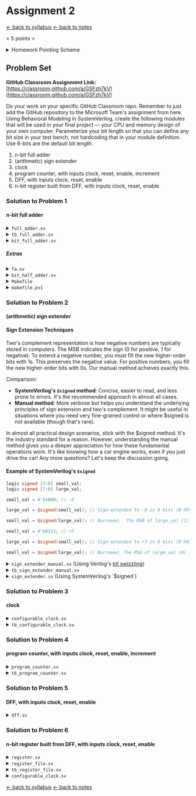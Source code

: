 # Assignment 2
[ &larr; back to syllabus](/courses/ece251/2025/ece251-syllabus-spring-2025.html) [ &larr; back to notes](/courses/ece251/2025/ece251-notes.html)


< 5 points >
<details>
<summary>Homework Pointing Scheme</summary>
{% highlight markdown %}
| Total points | Explanation                                                                                                                                                                       |
| -----------: | :-------------------------------------------------------------------------------------------------------------------------------------------------------------------------------- |
|            0 | Not handed in                                                                                                                                                                     |
|            1 | Handed in late                                                                                                                                                                    |
|            2 | Handed in on time, not every problem fully worked through and clearly identifying the solution                                                                                    |
|            3 | Handed in on time, each problem answered a boxed answer, each problems answered with a clearly worked through solution, and **less than majority** of problems answered correctly |
|            4 | Handed in on time, **majority** of problems answered correctly, each solution boxed clearly, and each problem fully worked through                                                |
|            5 | Handed in on time, every problem answered correctly, every solution boxed clearly, and every problem fully worked through.    
{% endhighlight %}
</details>

## Problem Set

**GitHub Classroom Assignment Link:** [https://classroom.github.com/a/GSFzh7kV](https://classroom.github.com/a/GSFzh7kV)

Do your work on your specific GitHub Classroom repo. Remember to just add the GitHub repository to the Microsoft Team's assignment from here. Using Behavioral Modeling in SystemVerilog, create the following modules that will be used in your final project — your CPU and memory design of your own computer. Parameterize your bit length so that you can define any bit size in your test bench, not hardcoding that in your module definition. Use 8-bits are the default bit length.

1. n-bit full adder
2. (arithmetic) sign extender
3. clock
4. program counter, with inputs clock, reset, enable, increment
5. DFF, with inputs clock, reset, enable
6. n-bit register built from DFF, with inputs clock, reset, enable

### Solution to Problem 1
#### n-bit full adder
<details>
<summary><code>full_adder.sv</code></summary>
{% highlight verilog %}
//////////////////////////////////////////////////////////////////////////////
//
// Module: full_adder
//
// Parameterized n-bit full adder
//
// hdl: SystemVerilog
// modeling: Behavioral Modeling
//
// author: Prof. Rob Marano <rob@cooper.edu>
//
///////////////////////////////////////////////////////////////////////////////
`ifndef full_adder
`define full_adder

`include "bit_full_adder.sv"

module full_adder #(parameter N = 8) (
  input logic [N-1:0] a, b,
  input logic cin,
  output logic [N-1:0] sum,
  output logic cout
);

  wire [N-1:0] carry;

  genvar i;
  generate
    for (i = 0; i < N; i++) begin: adder_stages
      // LSb gets cin, others get carry from previous stage
      if (i == 0) begin 
          bit_full_adder fa (
              .a(a[i]), .b(b[i]), .cin(cin), 
              .sum(sum[i]), .cout(carry[i])
          );
      // get carry from previous stage
      end else begin 
          bit_full_adder fa (
              .a(a[i]), .b(b[i]), .cin(carry[i-1]), 
              .sum(sum[i]), .cout(carry[i])
          );
      end
    end: adder_stages
  endgenerate

  assign cout = carry[N-1];

endmodule : full_adder
`endif // full_adder
{% endhighlight %}
</details>

<details>
<summary><code>tb_full_adder.sv</code></summary>
{% highlight verilog %}
//////////////////////////////////////////////////////////////////////////////
//
// Module: tb_full_adder
//
// Test Bench for the n-bit full adder
//
// hdl: SystemVerilog
// modeling: Behavioral Modeling
//
// author: Prof. Rob Marano <rob@cooper.edu>
//
///////////////////////////////////////////////////////////////////////////////
`ifndef tb_full_adder
`define tb_full_adder

`timescale 1ns/100ps // Time unit and time precision
// ensure you note the scale (ns) below in $monitor

`include "full_adder.sv"
//`include "fa.sv"

// ---------------- INTERFACE ----------------
interface full_adder_if #(parameter N = 8);
    logic [N-1:0] a, b;
    logic cin;
    logic [N-1:0] sum;
    logic cout;
endinterface : full_adder_if

module tb_full_adder;
    //
    // ---------------- DECLARATIONS OF DATA TYPES ----------------
    //

    // Parameters & Variables
    localparam N = 4;
    int x = 0, y = 0, inc = 0, xyinc = 0;
    int sum = 0, outc = 0;
    full_adder_if #(N) ifc();

    //
    // ---------------- INSTANTIATE UNIT UNDER TEST (UUT) ----------------
    //
    // fa #(N) faddr ( // use this line for fa.sv
    full_adder #(N) faddr ( // use this line for full_adder.sv
        .a(ifc.a),
        .b(ifc.b),
        .cin(ifc.cin),
        .sum(ifc.sum),
        .cout(ifc.cout)
    );

    // Property and Assertion
    // always @(posedge clk) begin : property_block
    //     property full_adder_property;
    //         (a + b + cin) == {cout, sum};
    //     endproperty
    //     assert property (full_adder_property)
    //         else $error("Full adder property failed!");
    // end

    //
    // ---------------- INITIALIZE TEST BENCH ----------------
    //
    initial begin : dump_variables
        // Create a VCD file for waveform viewing
        // for Makefile, make dump file same as module name
        $dumpfile("full_adder.vcd");

        // Dump all signals in the testbench and DUT
        $dumpvars(0, tb_full_adder);
    end : dump_variables

    //
    // display variables
    //
    initial begin: display_variables
        $monitor($time,"ns a=%d(%b) b=%d(%b) cin=%b sum=%d(%b) cout=%b",
            ifc.a, ifc.a, ifc.b, ifc.b, ifc.cin, ifc.sum, ifc.sum, ifc.cout);
    end : display_variables

    //
    // ---------------- APPLY INPUT VECTORS ----------------
    //
    // note: following the keyword begin is the name of the block: apply_stimulus
    initial begin: apply_stimulus
        // Test cases
        // Remember value of N
        // Loop through every value of a and b
        // since adder is combinational logic, set all values to zero
        ifc.a = 0; ifc.b = 0; ifc.cin = 0;
        #10; // wait till cout and sum are stable
        for (int i = 0; i < 2**N; i++) begin: a_loop
            ifc.a = N'(i);
            for (int j = 0; j < 2**N; j++) begin: b_loop
                ifc.b = N'(j);
                for (int k = 0; k < 2; k++) begin: cin_loop
                    ifc.cin = 1'(k);
                    sum = (N+1)'(ifc.a + ifc.b + ifc.cin);
                    outc = sum[N];
                    #10; // wait till cout and sum are stable
                    assert ( (N'(ifc.sum) == N'(sum)) && (1'(ifc.cout) == 1'(outc)) )
                        else $error("Test case failed: a=%b(%b), b=%b(%b), cin=%b(%b), ifc.sum=%b(%b), ifc.cout=%b(%b)",
                            ifc.a, N'(i), ifc.b, N'(j), ifc.cin, 1'(k), ifc.sum, N'(sum), ifc.cout, 1'(outc));
                end: cin_loop
                // ifc.cin = $urandom; // Generate a random value for cin
            end: b_loop
        end: a_loop

        $finish;
    end: apply_stimulus

endmodule : tb_full_adder
`endif // tb_full_adder
{% endhighlight %}
</details>

<details>
<summary><code>bit_full_adder.sv</code></summary>
{% highlight verilog %}
//////////////////////////////////////////////////////////////////////////////
//
// Module: bit_full_adder
//
// Parameterized one bit full adder
//
// hdl: SystemVerilog
// modeling: Behavioral Modeling
//
// author: Prof. Rob Marano <rob@cooper.edu>
//
///////////////////////////////////////////////////////////////////////////////
`ifndef bit_full_adder
`define bit_full_adder

module bit_full_adder (
  input logic a, b, cin,
  output logic sum, cout
);

  logic p, g;

  always_comb begin : one_bit_full_adder
    // blocking assignments
    p = a ^ b;
    g = a & b;
    sum = p ^ cin;
    cout = g | (p & cin);    
  end : one_bit_full_adder

endmodule : bit_full_adder

`endif // bit_full_adder

// module bit_full_adder (
//     input logic a, b, cin, 
//     output logic sum, cout
// );
//     always_comb begin : one_bit_full_adder
//       sum = a ^ b ^ cin; 
//       cout = (a & b) | (b & cin) | (a & cin);
//     end : one_bit_full_adder

//   // assign sum = a ^ b ^ cin;
//   // assign cout = (a & b) | (a & cin) | (b & cin);

// endmodule: bit_full_adder

{% endhighlight %}
</details>

##### Extras
<details>
<summary><code>fa.sv</code></summary>
{% highlight verilog %}
//////////////////////////////////////////////////////////////////////////////
//
// Module: fa
//
// Parameterized n-bit full adder
//
// hdl: SystemVerilog
// modeling: Behavioral Modeling
//
// author: Prof. Rob Marano <rob@cooper.edu>
//
///////////////////////////////////////////////////////////////////////////////
`ifndef fa
`define fa

module fa #(parameter N = 8) (
  input logic [N-1:0] a, b,
  input logic cin,
  output logic [N-1:0] sum,
  output logic cout
);

  assign {cout, sum} = a + b + cin;
endmodule : fa
`endif // fa
{% endhighlight %}
</details>

<details>
<summary><code>bit_half_adder.sv</code></summary>
{% highlight verilog %}
//////////////////////////////////////////////////////////////////////////////
//
// Module: bit_half_adder
//
// Parameterized one bit full adder
//
// hdl: SystemVerilog
// modeling: Behavioral Modeling
//
// author: Prof. Rob Marano <rob@cooper.edu>
//
///////////////////////////////////////////////////////////////////////////////
`ifndef bit_half_adder
`define bit_half_adder

module bit_half_adder (
    input logic a, b,
    output logic sum, cout
);
    always_comb begin : one_bit_half_adder
      sum = a ^ b; 
      cout = (a & b);
    end : one_bit_half_adder

endmodule: bit_half_adder

`endif // bit_half_adder
{% endhighlight %}
</details>

<details>
<summary><code>Makefile</code></summary>
{% highlight makefile %}
#
# Makefile for Verilog building
# reference https://wiki.hacdc.org/index.php/Iverilogmakefile
# 
# USE THE FOLLOWING COMMANDS WITH THIS MAKEFILE
#	"make check" - compiles your verilog design - good for checking code
#	"make simulate" - compiles your design+TB & simulates your design
#	"make display" - compiles, simulates and displays waveforms
# 
###############################################################################
#
# CHANGE THESE THREE LINES FOR YOUR DESIGN
#
#TOOL INPUT
#THIS NEEDS TO MATCH THE NAME OF YOUR MODULE
# just type on command line: make COMPONENT=module_name {compile, simulate, display, clean}
ifeq ($(COMPONENT),)
  $(error COMPONENT must be defined.  Please specify it on the command line, e.g., make COMPONENT=my_component)
endif

#SRC = $(shell ls *.sv)
SRC = $(wildcard *.sv)
SIM_ARGS=+a=3 +b=2 +s=0
TBOUTPUT = $(COMPONENT).vcd	# THIS NEEDS TO MATCH THE OUTPUT FILE FROM YOUR TESTBENCH
###############################################################################
# BE CAREFUL WHEN CHANGING ITEMS BELOW THIS LINE
###############################################################################
#TOOLS
COMPILER = iverilog
SIMULATOR = vvp
VIEWER = gtkwave #works on your host, not docker container since it's a GUI
#TOOL OPTIONS
COFLAGS = -g2012 #-v
SFLAGS = -M . #-v
SOUTPUT = -lxt2		#SIMULATOR OUTPUT TYPE
#TOOL OUTPUT
#COUTPUT = compiler.out			#COMPILER OUTPUT
###############################################################################
#MAKE DIRECTIVES
.PHONY: compile simulate display clean
compile : $(SRC)
	@echo "Compiling component: $(COMPONENT)"
	$(COMPILER) $(COFLAGS) -o $(COMPONENT).vvp $(SRC)

simulate: $(COMPONENT).vvp
	@echo "Simulating component: $(COMPONENT)"
	$(SIMULATOR) $(SFLAGS) $(COMPONENT).vvp $(SOUTPUT)

display:
	@echo "Opening GTKwave for component: $(COMPONENT)"
	$(VIEWER) $(TBOUTPUT) &

clean:
	/bin/rm -f $(COMPONENT) $(COMPONENT).vvp $(TBOUTPUT) *.vcd a.out compiler.out

{% endhighlight %}
</details>

<details>
<summary><code>makefile.ps1</code></summary>
{% highlight powershell %}
# makefile.ps1
# USAGE: .\makefile.ps1 your_module_name {compile, simulate, display, clean}
#
# Get the command line arguments
$COMPONENT = $args[0] # Name of the module
$command = $args[1]

#$COMPONENT = "dff" # Name of the module
#
$SRC = "$COMPONENT.sv"
$TESTBENCH = "tb_$COMPONENT.sv"
$TBOUTPUT = "tb_$COMPONENT.vcd"
$filesToRemove = @("$COMPONENT", "$TBOUTPUT")

# TOOLS
# You need to update the paths below to the tools in your system
$COMPILER = "C:\ProgramData\chocolatey\bin\iverilog.exe"
$SIMULATOR = "C:\ProgramData\chocolatey\bin\vvp.exe"
$VIEWER = "C:\ProgramData\chocolatey\bin\gtkwave.exe" # GUI app
# TOOL OPTIONS
$COFLAGS = "-g2012"
$SFLAGS = "-M ."		#SIMULATOR FLAGS
$SOUTPUT = "-lxt2"		#SIMULATOR OUTPUT TYPE

# Use a switch statement to handle different commands
switch ($command) {
    'compile' {
        # Code to execute when the command is 'compile'
        Write-Host "Compiling..."
        #
        # Compile Verilog file
        #
        # $COMPILER $COFLAGS -o $COMPONENT $TESTBENCH $SRC
        $compileProcessOptions = @{
            FilePath          = "$COMPILER"
            ArgumentList      = @("$COFLAGS", "-o", "$COMPONENT", "$TESTBENCH", "$SRC")
            UseNewEnvironment = $true
        }
        Start-Process -NoNewWindow -Wait @compileProcessOptions
    }
    'simulate' {
        # Code to execute when the command is 'simulate'
        Write-Host "Simulating..."
        #
        # Simulate Verilog module with testbench
        # $(SIMULATOR) $(SFLAGS) $(COMPONENT) $(TESTBENCH) $(SOUTPUT)
        $simulateProcessOptions = @{
            FilePath          = "$SIMULATOR"
            ArgumentList      = @("$SFLAGS", "$COMPONENT", "$SOUTPUT")
            UseNewEnvironment = $true
        }
        Write-Output @simulateProcessOptions
        Start-Process @simulateProcessOptions -NoNewWindow -Wait
    }
    'display' {
        # Code to execute when the command is 'display'
        Write-Host "Displaying..."
        #
        # Display Verilog module with testbench
        # $(SIMULATOR) $(SFLAGS) $(COMPONENT) $(TESTBENCH) $(SOUTPUT)
        $displayProcessOptions = @{
            FilePath          = "$VIEWER"
            ArgumentList      = @("$TBOUTPUT")
            UseNewEnvironment = $true
        }
        Start-Process @displayProcessOptions -NoNewWindow -Wait
    }
    'clean' {
        # Code to execute when the command is 'display'
        Write-Host "Cleaning up..."
        # Clean up from last run
        Write-Output "Removing files: $filesToRemove"
        $filesToRemove | ForEach-Object { Remove-Item -Path $_ -Force -ErrorAction SilentlyContinue -Confirm:$false }

    }
    default {
        # Code to execute when the command is not recognized
        Write-Host "Incorrect use of '.\makefile.ps1'. `nPlease provide the Verilog module name and the command to run with options given as follows:"
        Write-Host "`t.\makefile.ps1 <module_name> <command - 'compile', 'simulate', 'display', 'clean'>"
    }
}
{% endhighlight %}
</details>

### Solution to Problem 2
#### (arithmetic) sign extender

#### Sign Extension Techniques

Two's complement representation is how negative numbers are typically stored in computers. The MSB indicates the sign (0 for positive, 1 for negative).  To extend a negative number, you must fill the new higher-order bits with 1s.  This preserves the negative value. For positive numbers, you fill the new higher-order bits with 0s.  Our manual method achieves exactly this.

Comparison:

* **SystemVerilog's `$signed` method**: Concise, easier to read, and less prone to errors. It's the recommended approach in almost all cases.
* **Manual method**: More verbose but helps you understand the underlying principles of sign extension and two's complement. It might be useful in situations where you need very fine-grained control or where $signed is not available (though that's rare).

In almost all practical design scenarios, stick with the $signed method.  It's the industry standard for a reason.  However, understanding the manual method gives you a deeper appreciation for how these fundamental operations work.  It's like knowing how a car engine works, even if you just drive the car!  Any more questions?  Let's keep the discussion going.

#### Example of SystemVerilog's `$signed`
```verilog
logic signed [3:0] small_val;
logic signed [7:0] large_val;

small_val = 4'b1000; // -8

large_val = $signed(small_val); // Sign-extended to -8 in 8 bits (8'hF8)

small_val = $signed(large_val); // Narrowed.  The MSB of large_val (1) is copied into small_val's MSB. The lower 3 bits are also copied.  small_val remains -8.

small_val = 4'b0111; // +7

large_val = $signed(small_val); // Sign-extended to +7 in 8 bits (8'h07)

small_val = $signed(large_val); // Narrowed. The MSB of large_val (0) is copied into small_val's MSB. The lower 3 bits are also copied. small_val remains +7.
```

<details>
<summary><code>sign_extender_manual.sv</code> (Using Verilog's <u>bit swizzling</u>)</summary>
{% highlight verilog %}
// sign_extender_manual.sv
module sign_extender_manual #(parameter WIDTH = 8) (
  input  logic [WIDTH/2-1:0] data_in,
  output logic [WIDTH-1:0]   data_out
);

  // Extract the MSB
  logic msb;
  assign msb = data_in[WIDTH/2-1];

  // Sign-extend using a conditional assignment to avoid x's
  always_comb begin
    if (msb == 1'b1) begin
      data_out = { {WIDTH/2{1'b1}}, data_in }; // Extend with 1s
    end else begin
      data_out = { {WIDTH/2{1'b0}}, data_in }; // Extend with 0s
    end
  end

endmodule
{% endhighlight %}
</details>

<details>
<summary><code>tb_sign_extender_manual.sv</code></summary>
{% highlight verilog %}

// sign_extender_tb.sv
module tb_sign_extender;
  // Parameters
  localparam WIDTH = 8;

  // Signals
  logic signed [WIDTH/2-1:0] data_in;
  logic signed [WIDTH-1:0]   data_out;

  // Instantiate the sign extender
  sign_extender_manual #(WIDTH) ext (
    .data_in  (data_in),
    .data_out (data_out)
  );

  // Test cases
  initial begin
    $display("Running tests...");

    // Test positive numbers
    data_in = 4'b0100;  // +4
    #10; // Small delay for signal propagation
    $display("Input: %h(%b), Output: %h(%b)", data_in, data_in, data_out, data_out);
    assert (data_out == 8'h04)
        else $error("Test failed!");

    data_in = 4'b0001; // +1
    #10;
    $display("Input: %h(%b), Output: %h(%b)", data_in, data_in, data_out, data_out);
    assert (data_out == 8'h01)
        else $error("Test failed!");


    // Test negative numbers
    data_in = 4'b1000; // -8 (2's complement)
    #10;
    $display("Input: %h(%b), Output: %h(%b)", data_in, data_in, data_out, data_out);
    assert (data_out == 8'hf8)
        else $error("Test failed!");

    data_in = 4'b1111; // -1 (2's complement)
    #10;
    $display("Input: %h(%b), Output: %h(%b)", data_in, data_in, data_out, data_out);
    assert (data_out == 8'hff)
        else $error("Test failed!");

    // Test zero
    data_in = 4'b0000; // 0
    #10;
    $display("Input: %h(%b), Output: %h(%b)", data_in, data_in, data_out, data_out);
    assert (data_out == 8'h00)
        else $error("Test failed!");

    $finish;
  end

endmodule
{% endhighlight %}
</details>

<details>
<summary><code>sign_extender.sv</code> (Using SystemVerilog's `$signed`)</summary>
{% highlight verilog %}
// sign_extender.sv
module sign_extender #(parameter WIDTH = 8) (
  input  logic signed [WIDTH/2-1:0] data_in, // Input data (half the output width)
  output logic signed [WIDTH-1:0]   data_out // Output data (full width)
);

  assign data_out = $signed(data_in); // Sign extension happens implicitly with $signed

endmodule
{% endhighlight %}
</details>

### Solution to Problem 3
#### clock

<details>
<summary><code>configurable_clock.sv</code></summary>
{% highlight verilog %}
//////////////////////////////////////////////////////////////////////////////
//
// Module: configurable_clock
//
// Clock generator with configurable period and duty cycle
//
// hdl: SystemVerilog
// modeling: Behavioral Modeling
//
// author: Prof. Rob Marano <rob@cooper.edu>
//
///////////////////////////////////////////////////////////////////////////////
`ifndef configurable_clock
`define configurable_clock

module configurable_clock
    //
    // ---------------- DECLARATIONS OF PORT IN/OUT & DATA TYPES ----------------
    //
#(
    parameter integer WIDTH = 8, // Width of the counter and period/duty cycle values
    parameter real FAST_CLK_PERIOD = 1.0 // Period of the faster clock (e.g., 1ns)
) (
    input logic fast_clk, // The faster clock
    input logic rst,      // Reset
    input logic enable,   // Enable the clock generator
    input logic [WIDTH-1:0] period,     // Total period of the output clock
    input logic [WIDTH-1:0] duty_cycle, // "On" time of the output clock
    output logic clk_out   // The output clock with configurable duty cycle
);

    //
    // ---------------- MODULE DESIGN IMPLEMENTATION ----------------
    //
    logic [WIDTH-1:0] counter;

    always_ff @(posedge fast_clk) begin
        if (rst) begin
            counter <= 0;
            clk_out <= 0;
        end else if (enable) begin
            if (counter < duty_cycle) begin
                clk_out <= 1;
            end else begin
                clk_out <= 0;
            end

            if (counter == period - 1) begin // Reset at the end of the period
                counter <= 0;
            end else begin
                counter <= counter + 1;
            end
        end
    end
endmodule : configurable_clock
`endif // configurable_clock
{% endhighlight %}
</details>

<details>
<summary><code>tb_configurable_clock.sv</code></summary>
{% highlight verilog %}
///////////////////////////////////////////////////////////////////////////////
//
// Testbench for configurable_clock
//
// module: tb_configurable_clock
// modeling: Structural and Behavioral
//
// author: Prof. Rob Marano <rob@cooper.edu>
//
///////////////////////////////////////////////////////////////////////////////
`timescale 1ns/100ps // Time unit and time precision
// ensure you note the scale (ns) below in $monitor

`include "configurable_clock.sv"

module tb_configurable_clock;
    //
    // ---------------- DECLARATIONS OF DATA TYPES ----------------
    //

    // Parameters
    localparam integer DELAY = 5;
    localparam integer DEPTH = 8; // Number of registers
    localparam integer WIDTH = 8; // Width of each register
    
    //inputs are reg for test bench - or use logic
    reg [WIDTH-1:0] period = 'd2; // note bit width casting using `d4 to WIDTH width
    reg [WIDTH-1:0] duty = 'd1; // note bit width casting using `d4 to WIDTH width
    logic clk, fastest_clk;
    logic rst;
    logic enable;


    //outputs are wire for test bench - or use logic
    wire [WIDTH-1:0] read_data;

    //
    // ---------------- INSTANTIATE UNIT UNDER TEST (UUT) ----------------
    //

    // Base clock generation (fastest_clk)
    // Clock generation
    initial begin
        fastest_clk = 0;
        forever #0.1 fastest_clk = ~fastest_clk;
    end

    // Clock instantiation
    configurable_clock clocks (
        .fast_clk(fastest_clk),
        .rst(rst),
        .enable(enable),
        .period(period),
        .duty_cycle(duty),
        .clk_out(clk)
    );

    //
    // ---------------- INITIALIZE TEST BENCH ----------------
    //

    initial begin : dump_variables
        // Create a VCD file for waveform viewing
        // for Makefile, make dump file same as module name
        $dumpfile("configurable_clock.vcd");

        // Dump all signals in the testbench and DUT
        $dumpvars(0, tb_configurable_clock);
    end

    /*
    * display variables
    */
    initial begin: display_variables
        $monitor($time,"ns clk=%b rst=%b enable=%b",
            clk, rst, enable);
    end

    //
    // ---------------- APPLY INPUT VECTORS ----------------
    //
    // note: following the keyword begin is the name of the block: apply_stimulus
    initial begin : apply_stimuli
        rst = 1; enable = 0; write_en = 0;

        #10 rst = 0;
        enable = 1;

        #10 rst = 1;
        enable = 0;
        #10;
        $finish;
    end
endmodule : tb_configurable_clock
{% endhighlight %}
</details>

### Solution to Problem 4
#### program counter, with inputs clock, reset, enable, increment

<details>
<summary><code>program_counter.sv</code></summary>
{% highlight verilog %}
// program_counter.sv
module program_counter #(parameter WIDTH = 8) (
  input  logic clk,
  input  logic rst,
  input  logic enable, // Enable/disable counting
  input  logic [WIDTH-1:0] load_value, // Value to load when load is asserted
  input logic load,
  output logic [WIDTH-1:0] pc_out
);

  logic [WIDTH-1:0] pc_reg; // Internal register to store the PC value

  always_ff @(posedge clk) begin
    if (rst) begin
      pc_reg <= 0;
    end else if (load) begin
      pc_reg <= load_value;
    end else if (enable) begin
      pc_reg <= pc_reg + 1;
    end
  end

  assign pc_out = pc_reg;

endmodule
{% endhighlight %}
</details>

<details>
<summary><code>tb_program_counter.sv</code></summary>
{% highlight verilog %}
// tb_program_counter.sv
module tb_program_counter;
  // Parameters
  localparam WIDTH = 8;

  // Signals
  logic clk;
  logic rst;
  logic enable;
  logic [WIDTH-1:0] load_value;
  logic load;
  logic [WIDTH-1:0] pc_out;

  // Instantiate the program counter
  program_counter #(WIDTH) pc (
    .clk      (clk),
    .rst      (rst),
    .enable   (enable),
    .load_value (load_value),
    .load     (load),
    .pc_out   (pc_out)
  );

    //
    // ---------------- INITIALIZE TEST BENCH ----------------
    //
    initial begin : dump_variables
        // Create a VCD file for waveform viewing
        // for Makefile, make dump file same as module name
        $dumpfile("program_counter.vcd");

        // Dump all signals in the testbench and DUT
        $dumpvars(0, tb_program_counter);
    end : dump_variables

    //
    // display variables
    //
    initial begin: display_variables
        $monitor($time,"ns clk=%b rst=%b enable=%b load_value=%d(%b) load=%b pc_out=%d(%b)",
            pc.clk, pc.rst, pc.enable, pc.load_value, pc.load_value, pc.load, pc.load, pc.pc_out, pc.pc_out);
    end : display_variables

  // Clock generation
  initial begin
    clk = 0;
    forever #5 clk = ~clk; // Period of 10 time units
  end

  // Test sequence
  initial begin
    $display("Running tests...");

    rst = 1;
    enable = 0;
    load = 0;
    #10;
    rst = 0; // Release reset

    // Test initial value
    #10;
    assert (pc_out == 8'h00)
        else $error("Test failed: Initial value incorrect");

    // Test incrementing
    enable = 1;
    #10;
    assert (pc_out == 8'h01)
        else $error("Test failed: Increment 1");
    #10;
    assert (pc_out == 8'h02)
        else $error("Test failed: Increment 2");
    #10;
    assert (pc_out == 8'h03)
        else $error("Test failed: Increment 3");

    // Test loading a value
    enable = 0;
    load = 1;
    load_value = 8'hA5;
    #10;
    assert (pc_out == 8'hA5)
        else $error("Test failed: Load value");

    // Test incrementing after load
    enable = 1;
    load = 0;
    #10;
    assert (pc_out == 8'hA6)
        else $error("Test failed: Increment after load");

    //Test wrapping around
    load_value = 8'hFF;
    load = 1;
    enable = 0;
    #10;
    assert (pc_out == 8'hFF)
        else $error("Test failed: Load max value");

    load = 0;
    enable = 1;
    #10;
    assert (pc_out == 8'h00)
        else $error("Test failed: Wrap around");

    $finish;
  end

endmodule
{% endhighlight %}
</details>

### Solution to Problem 5
#### DFF, with inputs clock, reset, enable

<details>
<summary><code>dff.sv</code></summary>
{% highlight verilog %}
//////////////////////////////////////////////////////////////////////////////
//
// Module: dff
//
// D Flip-Flop with Reset and Enable
//
// hdl: SystemVerilog
// modeling: Behavioral Modeling
//
// author: Prof. Rob Marano <rob@cooper.edu>
//
///////////////////////////////////////////////////////////////////////////////
`ifndef dff
`define dff

module dff
    //
    // ---------------- DECLARATIONS OF PORT IN/OUT & DATA TYPES ----------------
    //
(
  input logic clk,
  input logic rst,
  input logic enable,
  input logic d,
  output logic q
);
    //
    // ---------------- MODULE DESIGN IMPLEMENTATION ----------------
    //
  always_ff @(posedge clk, posedge rst) begin
    if (rst) begin
      q <= 0; // Synchronous reset
    end else if (enable) begin
      q <= d; // Data is loaded only when enable is high
    end
  end
endmodule : dff
`endif // dff
{% endhighlight %}
</details>




### Solution to Problem 6
#### n-bit register built from DFF, with inputs clock, reset, enable

<details>
<summary><code>register.sv</code></summary>
{% highlight verilog %}
//////////////////////////////////////////////////////////////////////////////
//
// Module: register
//
// Parameterized Register
//
// hdl: SystemVerilog
// modeling: Behavioral Modeling
//
// author: Prof. Rob Marano <rob@cooper.edu>
//
///////////////////////////////////////////////////////////////////////////////
`ifndef register
`define register

`include "dff.sv"

module register
    //
    // ---------------- DECLARATIONS OF PORT IN/OUT & DATA TYPES ----------------
    //
#(
    parameter WIDTH = 8 // Default width of 8 bits
) (
    input logic clk,
    input logic rst,
    input logic enable,
    input logic [WIDTH-1:0] d, // Data input, parameterized width
    output logic [WIDTH-1:0] q // Data output, parameterized width
);
    //
    // ---------------- MODULE DESIGN IMPLEMENTATION ----------------
    //
    logic [WIDTH-1:0] q_internal; // Internal signal for dff outputs

    generate
        genvar i;
        for (i = 0; i < WIDTH; i++) begin : flip_flops
            dff flip_flops (
            .clk(clk),
            .rst(rst),
            .enable(enable),
            .d(d[i]),      // Connecting individual bits of d
            .q(q_internal[i]) // Connecting individual bits of q_internal
            );
        end
    endgenerate

    assign q = q_internal; // Assign internal signal to output q
  
endmodule : register
`endif // register

{% endhighlight %}
</details>

<details>
<summary><code>register_file.sv</code></summary>
{% highlight verilog %}
//////////////////////////////////////////////////////////////////////////////
//
// Module: register_file
//
// Parameterized Register File
//
// hdl: SystemVerilog
// modeling: Behavioral Modeling
//
// author: Prof. Rob Marano <rob@cooper.edu>
//
///////////////////////////////////////////////////////////////////////////////
`ifndef register_file
`define register_file

`include "register.sv"

module register_file
    //
    // ---------------- DECLARATIONS OF PORT IN/OUT & DATA TYPES ----------------
    //
#(
    parameter DEPTH = 8,  // Number of registers (default 8)
    parameter WIDTH = 8   // Width of each register (inherited or specified)
) (
    input logic clk,
    input logic rst,
    input logic enable,

    input logic [$clog2(DEPTH)-1:0] write_addr, // Write address
    input logic [WIDTH-1:0] write_data,      // Write data
    input logic write_en,                  // Write enable

    input logic [$clog2(DEPTH)-1:0] read_addr, // Read address
    output logic [WIDTH-1:0] read_data     // Read data
);
    //
    // ---------------- MODULE DESIGN IMPLEMENTATION ----------------
    //
    // Array of registers
    register #( .WIDTH(WIDTH) ) registers [DEPTH-1:0]; // Parameterized register instances

    localparam bit [WIDTH-1:0] ZERO  = '0;
    logic [WIDTH-1:0] q_internal [DEPTH-1:0]; // Internal signal for register outputs

    genvar i;
    generate
        for (i = 0; i < DEPTH; i++) begin : register_instances
            register #( .WIDTH(WIDTH) ) registers (
                .clk(clk),
                .rst(rst),
                .enable(enable && write_en && (write_addr == i)), // Simplified enable logic
                .d(write_data),
                .q(q_internal[i]) // Output not directly connected within the array
            );
            // Debugging with $display inside the generate block
            `ifdef DEBUG_GENERATE_REGISTERS
                initial begin : debug_generate_registers
                    $display($time, "ns Register %0d: enable=%b, write_en=%b, write_addr=%0d", i, enable && write_en && (write_addr == i), write_en, write_addr);
                end
            `endif // DEBUG_GENERATE_REGISTERS
        end
    endgenerate

    // Inside register_file module:
    always_ff @(posedge clk) begin
        read_data <= q_internal[read_addr];
    end
endmodule : register_file
`endif // register_file
{% endhighlight %}
</details>

<details>
<summary><code>tb_register_file.sv</code></summary>
{% highlight verilog %}
///////////////////////////////////////////////////////////////////////////////
//
// Testbench for register_file
//
// module: tb_dff
// modeling: Structural and Behavioral
//
// author: Prof. Rob Marano <rob@cooper.edu>
//
///////////////////////////////////////////////////////////////////////////////
`timescale 10ms/100us // Time unit and time precision
// ensure you note the scale (ns) below in $monitor

`ifndef DEBUG_GENERATE_REGISTERS
    `define DEBUG_GENERATE_REGISTERS
`endif

`include "register_file.sv"
`include "configurable_clock.sv"

module tb_register_file;
    //
    // ---------------- DECLARATIONS OF DATA TYPES ----------------
    //

    // Parameters
    localparam integer DELAY = 5;
    localparam integer DEPTH = 8; // Number of registers
    localparam integer WIDTH = 8; // Width of each register
    localparam bit [WIDTH-1:0] ZERO  = '0;

    static shortint addr = 3'h0;
    static shortint val = 8'h00;
    reg[WIDTH-1:0] rval;
    reg[31:0] rseed;

    //inputs are reg for test bench - or use logic
    logic clk, fastest_clk;
    logic rst;
    logic enable;
    logic [$clog2(DEPTH)-1:0] write_addr;
    logic [WIDTH-1:0] write_data;
    logic write_en;        
    logic [$clog2(DEPTH)-1:0] read_addr;
    reg [WIDTH-1:0] period = 'd2; // note bit width casting using `d4 to WIDTH width
    reg [WIDTH-1:0] duty = 'd1; // note bit width casting using `d4 to WIDTH width


    //outputs are wire for test bench - or use logic
    wire [WIDTH-1:0] read_data;

    //
    // ---------------- INSTANTIATE UNIT UNDER TEST (UUT) ----------------
    //

    // Base clock generation (fastest_clk)
    // Clock generation
    initial begin
        fastest_clk = 0;
        forever #0.1 fastest_clk = ~fastest_clk;
    end

    // Clock instantiation
    configurable_clock clocks (
        .fast_clk(fastest_clk),
        .rst(rst),
        .enable(enable),
        .period(period),
        .duty_cycle(duty),
        .clk_out(clk)
    );

    // Register file instantiation
    register_file rf (
        .clk(clk),
        .rst(rst),
        .enable(enable),
        .write_addr(write_addr),
        .write_data(write_data),
        .write_en(write_en),
        .read_addr(read_addr),
        .read_data(read_data)
    );
    //
    // ---------------- INITIALIZE TEST BENCH ----------------
    //

    initial begin : dump_variables
        // Create a VCD file for waveform viewing
        // for Makefile, make dump file same as module name
        $dumpfile("register_file.vcd");

        // Dump all signals in the testbench and DUT
        $dumpvars(0, tb_register_file);
    end

    /*
    * display variables
    */
    initial begin: display_variables
        $monitor($time,"ms clk=%b rst=%b enable=%b write_addr=%h write_data=%h write_en=%b read_addr=%h read_data=%h",
            clk, rst, enable, write_addr, write_data, write_en, read_addr, read_data);
    end

    // // Correct way to probe registers: use a procedural block with a loop and generate block
    // genvar k;
    // generate
    //     for (k = 0; k < DEPTH; k++) begin : probe_registers
    //         always @(posedge clk) begin
    //             $display($time, "ns Register %0d: q=%h", k, rf.registers[k].q);
    //         end
    //     end
    // endgenerate

    //
    // ---------------- APPLY INPUT VECTORS ----------------
    //
    // note: following the keyword begin is the name of the block: apply_stimulus
    initial begin : apply_stimuli
        rst = 1; enable = 0; write_en = 0;

        #1 rst = 0;
        enable = 1;

        // TEST 0 - initialize all the registers to zero
        $display("Initialize all registers to zero");
        for (addr = 0; addr < DEPTH; addr++) begin
            write_addr = addr; write_data = ZERO; read_addr = write_addr;
            write_en = 1;
            #5 write_en = 0;
            $display();
            assert (read_data == write_data)
                else $error("Read data mismatch!\n\tAddr (%h) = Data (%h), should be (%h)",
                    read_addr, read_data, write_data);
        end

        // reset for next test
        addr = ZERO; val = ZERO;
        #5 read_addr = ZERO; write_addr = ZERO; write_data = ZERO;
        rst = 1; enable = 0; write_en = 0;
        #5 rst = 0;
        enable = 1;

        // TEST 1
        $display("TEST 1");
        addr = 3'h4; val = 8'h01;
        write_addr = addr; write_data = val; read_addr = write_addr;
        write_en = 1;
        #5 write_en = 0; 
        assert (read_data == write_data)
            else $error("Read data mismatch!\n\tAddr (%h) = Data (%h), should be (%h)",
                read_addr, read_data, write_data);

        // reset for next test
        addr = ZERO; val = ZERO;
        #10 read_addr = ZERO; write_addr = ZERO; write_data = ZERO;
        rst = 1; enable = 0; write_en = 0;
        #5 rst = 0;
        enable = 1;

        // TEST 2
        $display("TEST 2");
        addr = 3'h6; val = 8'h10;
        write_addr = addr; write_data = val; read_addr = write_addr;
        write_en = 1;
        #5 write_en = 0; 
        assert (read_data == write_data)
            else $error("Read data mismatch!\n\tAddr (%h) = Data (%h), should be (%h)",
                read_addr, read_data, write_data);

        // reset for next test
        addr = ZERO; val = ZERO;
        #10 read_addr = ZERO; write_addr = ZERO; write_data = ZERO;
        rst = 1; enable = 0; write_en = 0;
        #5 rst = 0;
        enable = 1;


        // TEST all register addresses
        $display("TEST all register addresses");
        for (addr = DEPTH-1; addr > -1; addr--) begin
            // release val; force val = $urandom_range($pow(2,WIDTH)-1,0);
            // rval = $random(rseed) % WIDTH;
            // val = rval;
            #1 val = addr;
            write_addr = addr; write_data = val; read_addr = write_addr;
            write_en = 1;
            #5 write_en = 0;
            assert (read_data == write_data)
                else $error("Read data mismatch!\n\tAddr (%h) = Data (%h), should be (%h)",
                    read_addr, read_data, write_data);
        end
        // reset to end
        addr = ZERO; val = ZERO;
        #10 read_addr = ZERO; write_addr = ZERO; write_data = ZERO;
        rst = 1; enable = 0; write_en = 0;
        #2 rst = 0;
        #2 enable = 0;
        
        #1;
        $finish;
    end
endmodule : tb_register_file
{% endhighlight %}
</details>

<details>
<summary><code>configurable_clock.sv</code></summary>
{% highlight verilog %}
//////////////////////////////////////////////////////////////////////////////
//
// Module: configurable_clock
//
// Clock generator with configurable period and duty cycle
//
// hdl: SystemVerilog
// modeling: Behavioral Modeling
//
// author: Prof. Rob Marano <rob@cooper.edu>
//
///////////////////////////////////////////////////////////////////////////////
`ifndef configurable_clock
`define configurable_clock

module configurable_clock
    //
    // ---------------- DECLARATIONS OF PORT IN/OUT & DATA TYPES ----------------
    //
#(
    parameter integer WIDTH = 8, // Width of the counter and period/duty cycle values
    parameter real FAST_CLK_PERIOD = 1.0 // Period of the faster clock (e.g., 1ns)
) (
    input logic fast_clk, // The faster clock
    input logic rst,      // Reset
    input logic enable,   // Enable the clock generator
    input logic [WIDTH-1:0] period,     // Total period of the output clock
    input logic [WIDTH-1:0] duty_cycle, // "On" time of the output clock
    output logic clk_out   // The output clock with configurable duty cycle
);

    //
    // ---------------- MODULE DESIGN IMPLEMENTATION ----------------
    //
    logic [WIDTH-1:0] counter;

    always_ff @(posedge fast_clk) begin
        if (rst) begin
            counter <= 0;
            clk_out <= 0;
        end else if (enable) begin
            if (counter < duty_cycle) begin
                clk_out <= 1;
            end else begin
                clk_out <= 0;
            end

            if (counter == period - 1) begin // Reset at the end of the period
                counter <= 0;
            end else begin
                counter <= counter + 1;
            end
        end
    end
endmodule : configurable_clock
`endif // configurable_clock
{% endhighlight %}
</details>

[ &larr; back to syllabus](/courses/ece251/2025/ece251-syllabus-spring-2025.html) [ &larr; back to notes](/courses/ece251/2025/ece251-notes.html)

